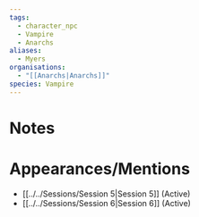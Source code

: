 ```yaml
---
tags:
  - character_npc
  - Vampire
  - Anarchs
aliases:
  - Myers
organisations:
  - "[[Anarchs|Anarchs]]"
species: Vampire
---
```



# Notes

# Appearances/Mentions

- [[../../Sessions/Session 5|Session 5]] (Active)
- [[../../Sessions/Session 6|Session 6]] (Active)
